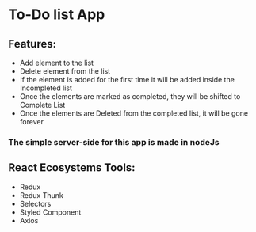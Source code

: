 # To-Do list App

## Features:
- Add element to the list
- Delete element from the list
- If the element is added for the first time it will be added inside the Incompleted list
- Once the elements are marked as completed, they will be shifted to Complete List
- Once the elements are Deleted from the completed list, it will be gone forever

### The simple server-side for this app is made in nodeJs

## React Ecosystems Tools:
- Redux
- Redux Thunk
- Selectors
- Styled Component
- Axios


